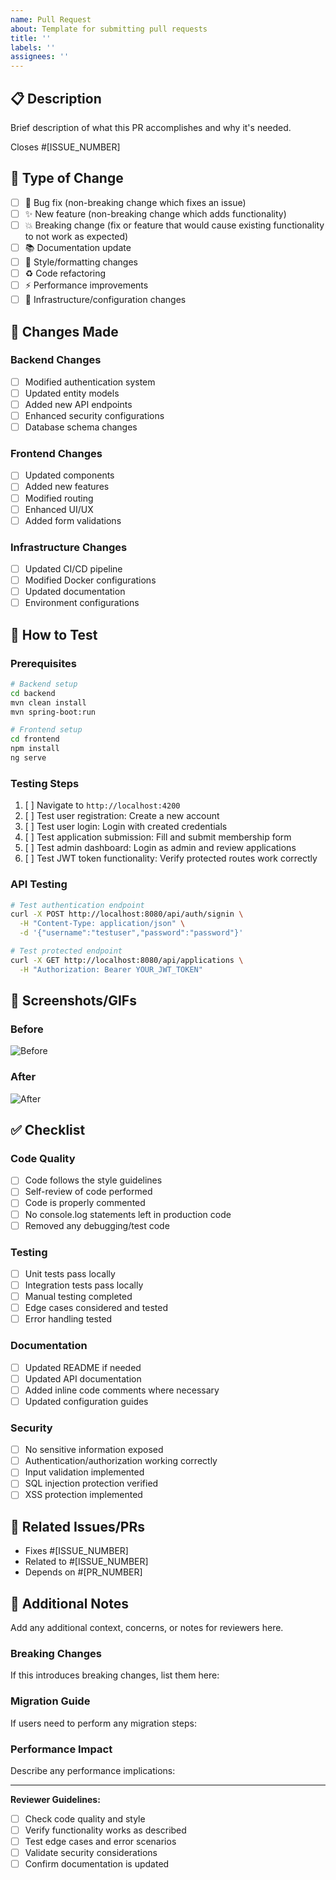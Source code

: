 ```yaml
---
name: Pull Request
about: Template for submitting pull requests
title: ''
labels: ''
assignees: ''
---
```


## 📋 Description

Brief description of what this PR accomplishes and why it's needed.

Closes #[ISSUE_NUMBER]

## 🔄 Type of Change

- [ ] 🐛 Bug fix (non-breaking change which fixes an issue)
- [ ] ✨ New feature (non-breaking change which adds functionality)
- [ ] 💥 Breaking change (fix or feature that would cause existing functionality to not work as expected)
- [ ] 📚 Documentation update
- [ ] 🎨 Style/formatting changes
- [ ] ♻️ Code refactoring
- [ ] ⚡ Performance improvements
- [ ] 🔧 Infrastructure/configuration changes

## 🚀 Changes Made

### Backend Changes
- [ ] Modified authentication system
- [ ] Updated entity models
- [ ] Added new API endpoints
- [ ] Enhanced security configurations
- [ ] Database schema changes

### Frontend Changes
- [ ] Updated components
- [ ] Added new features
- [ ] Modified routing
- [ ] Enhanced UI/UX
- [ ] Added form validations

### Infrastructure Changes
- [ ] Updated CI/CD pipeline
- [ ] Modified Docker configurations
- [ ] Updated documentation
- [ ] Environment configurations

## 🧪 How to Test

### Prerequisites
```bash
# Backend setup
cd backend
mvn clean install
mvn spring-boot:run

# Frontend setup
cd frontend
npm install
ng serve
```

### Testing Steps
1. [ ] Navigate to `http://localhost:4200`
2. [ ] Test user registration: Create a new account
3. [ ] Test user login: Login with created credentials
4. [ ] Test application submission: Fill and submit membership form
5. [ ] Test admin dashboard: Login as admin and review applications
6. [ ] Test JWT token functionality: Verify protected routes work correctly

### API Testing
```bash
# Test authentication endpoint
curl -X POST http://localhost:8080/api/auth/signin \
  -H "Content-Type: application/json" \
  -d '{"username":"testuser","password":"password"}'

# Test protected endpoint
curl -X GET http://localhost:8080/api/applications \
  -H "Authorization: Bearer YOUR_JWT_TOKEN"
```

## 📱 Screenshots/GIFs

### Before
![Before](https://via.placeholder.com/500x300?text=Before+Screenshot)

### After
![After](https://via.placeholder.com/500x300?text=After+Screenshot)

## ✅ Checklist

### Code Quality
- [ ] Code follows the style guidelines
- [ ] Self-review of code performed
- [ ] Code is properly commented
- [ ] No console.log statements left in production code
- [ ] Removed any debugging/test code

### Testing
- [ ] Unit tests pass locally
- [ ] Integration tests pass locally
- [ ] Manual testing completed
- [ ] Edge cases considered and tested
- [ ] Error handling tested

### Documentation
- [ ] Updated README if needed
- [ ] Updated API documentation
- [ ] Added inline code comments where necessary
- [ ] Updated configuration guides

### Security
- [ ] No sensitive information exposed
- [ ] Authentication/authorization working correctly
- [ ] Input validation implemented
- [ ] SQL injection protection verified
- [ ] XSS protection implemented

## 🔗 Related Issues/PRs

- Fixes #[ISSUE_NUMBER]
- Related to #[ISSUE_NUMBER]
- Depends on #[PR_NUMBER]

## 📝 Additional Notes

Add any additional context, concerns, or notes for reviewers here.

### Breaking Changes
If this introduces breaking changes, list them here:

### Migration Guide
If users need to perform any migration steps:

### Performance Impact
Describe any performance implications:

---

**Reviewer Guidelines:**
- [ ] Check code quality and style
- [ ] Verify functionality works as described
- [ ] Test edge cases and error scenarios
- [ ] Validate security considerations
- [ ] Confirm documentation is updated